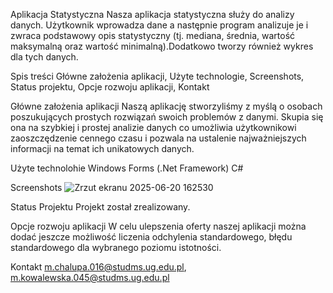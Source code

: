 Aplikacja Statystyczna
Nasza aplikacja statystyczna służy do analizy danych. Użytkownik wprowadza dane a następnie program analizuje je i zwraca podstawowy opis statystyczny (tj. mediana, średnia, wartość maksymalną 
oraz wartość minimalną).Dodatkowo tworzy również wykres dla tych danych.

Spis treści
Główne założenia aplikacji,
Użyte technologie,
Screenshots,
Status projektu,
Opcje rozwoju aplikacji,
Kontakt 

Główne założenia aplikacji 
Naszą aplikację stworzyliśmy z myślą o osobach poszukujących prostych rozwiązań swoich problemów z danymi. Skupia się ona na szybkiej i prostej analizie danych co umożliwia użytkownikowi 
zaoszczędzenie cennego czasu i pozwala na ustalenie najważniejszych informacji na temat ich unikatowych danych.

Użyte technolohie 
Windows Forms (.Net Framework)
C#

Screenshots
![Zrzut ekranu 2025-06-20 162530](https://github.com/user-attachments/assets/30f0f271-f27a-47f4-87d6-a9217fbda1df)

Status Projektu
Projekt został zrealizowany.

Opcje rozwoju aplikacji
W celu ulepszenia oferty naszej aplikacji można dodać jeszcze możliwość liczenia odchylenia standardowego, błędu standardowego dla wybranego poziomu istotności.

Kontakt
m.chalupa.016@studms.ug.edu.pl,
m.kowalewska.045@studms.ug.edu.pl
